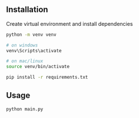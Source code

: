 ## Installation

Create virtual environment and install dependencies

``` bash
python -m venv venv

# on windows
venv\Scripts\activate

# on mac/linux
source venv/bin/activate

pip install -r requirements.txt
```

## Usage

``` bash
python main.py
```